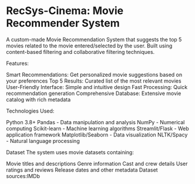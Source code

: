 # RecSys-Cinema: Movie Recommender System
A custom-made Movie Recommendation System that suggests the top 5 movies related to the movie entered/selected by the user. Built using content-based filtering and collaborative filtering techniques.

Features:

Smart Recommendations: Get personalized movie suggestions based on your preferences
Top 5 Results: Curated list of the most relevant movies
User-Friendly Interface: Simple and intuitive design
Fast Processing: Quick recommendation generation
Comprehensive Database: Extensive movie catalog with rich metadata

Technologies Used:

Python 3.8+
Pandas - Data manipulation and analysis
NumPy - Numerical computing
Scikit-learn - Machine learning algorithms
Streamlit/Flask - Web application framework
Matplotlib/Seaborn - Data visualization
NLTK/Spacy - Natural language processing

Dataset
The system uses movie datasets containing:

Movie titles and descriptions
Genre information
Cast and crew details
User ratings and reviews
Release dates and other metadata
Dataset sources:IMDb

